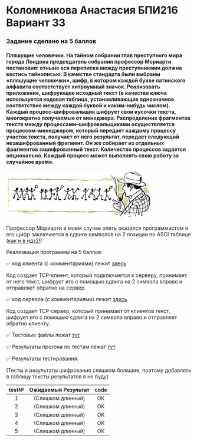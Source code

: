 # Коломникова Анастасия БПИ216 Вариант 33
### Задание сделано на 5 баллов
#### Пляшущие человечки. На тайном собрании глав преступного мира города Лондона председатель собрания профессор Мориарти постановил: отныне вся переписка между преступниками должна вестись тайнописью. В качестве стандарта были выбраны «пляшущие человечки», шифр, в котором каждой букве латинского алфавита соответствует хитроумный значок. Реализовать приложение, шифрующее исходный текст (в качестве ключа используется кодовая таблица, устанавливающая однозначное соответствие между каждой буквой и каким-нибудь числом). Каждый процесс–шифровальщик шифрует свои кусочки текста, многократно получаемые от менеджера. Распределение фрагментов текста между процессами–шифровальщиками осуществляется процессом–менеджером, который передает каждому процессу участок текста, получает от него результат, передает следующий незашифрованный фрагмент. Он же собирает из отдельных фрагментов зашифрованный текст. Количество процессов задается опционально. Каждый процесс может выполнять свою работу за случайное время. 

![image](https://github.com/PostRed/OS_IHW3/blob/main/images.jpeg)

Профессор Мориарти в моем случае опять оказался программистом и его щифр заключается в сдвиге символов на 2 позиции по ASCI таблице ([как и в идз2!](https://github.com/PostRed/OS_IHW2/tree/main))

Реализвация программы на 5 баллов:

:white_check_mark: код клиента (с комментариями) лежит [здесь](https://github.com/PostRed/OS_IHW3/blob/main/first.c)

Код создает TCP-клиент, который подключается к серверу, принимает от него текст, шифрует иго с помощью сдвига на 2 символа вправо и отправляет обратно на сервер. 

:white_check_mark: код сервера (с комментариями) лежит  [здесь](https://github.com/PostRed/OS_IHW3/blob/main/second.c)

Код создает TCP-сервер, который принимает от клиентов текст, шифрует его с помощью сдвига на 2 символа вправо и отправляет обратно клиенту. 


:white_check_mark: Тестовые файлы лежат [тут](https://github.com/PostRed/OS_IHW3/tree/main/tests)

:white_check_mark: Результаты прогона по тестам лежат [тут](https://github.com/PostRed/OS_IHW3/tree/main/results)

:white_check_mark:  Результаты тестирования:

(Тесты и результаты шифрования слишком большие, поэтому добавлять в таблицу тексты результатов я не буду)

| test№ | Ожидаемый Результат | code |
|:-----------:|:------------------:|:------------------:|
|1|(Слишком длинный)|OK|
|2|(Слишком длинный)|OK|
|3|(Слишком длинный)|OK|
|4|(Слишком длинный)|OK|
|5|(Слишком длинный)|OK|

